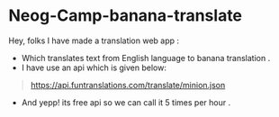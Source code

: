 # Neog-Camp-banana-translate
Hey, folks I have made a translation web app :
- Which translates text from English language to banana translation .
- I have use an api which is given below:
 > https://api.funtranslations.com/translate/minion.json
- And yepp! its free api so we can call it 5 times per hour . 
